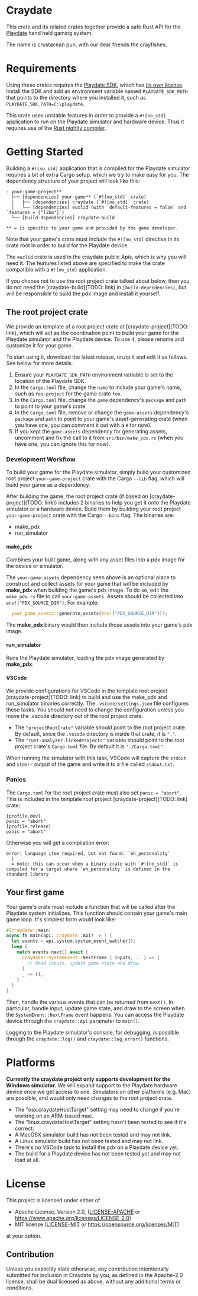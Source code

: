 <!--- Please keep the craydate crate root's comment and README.md in sync. -->

# Craydate

This crate and its related crates together provide a safe Rust API for the
[Playdate](https://play.date/) hand held gaming system.

The name is crustacean pun, with our dear friends the crayfishes.

# Requirements
Using these crates requires the [Playdate SDK](https://play.date/dev/), which has [its own
license](https://play.date/dev/sdk-license). Install the SDK and add an environment variable
named `PLAYDATE_SDK_PATH` that points to the directory where you installed it, such as
`PLAYDATE_SDK_PATH=C:\playdate`.

This crate uses unstable features in order to provide a `#![no_std]` application to run on the
Playdate simulator and hardware device. Thus it requires use of the [Rust nightly
compiler](https://doc.rust-lang.org/1.2.0/book/nightly-rust.html).

# Getting Started

Building a `#![no_std]` application that is compiled for the Playdate simulator requires a bit
of extra Cargo setup, which we try to make easy for you. The dependency structure of your
project will look like this:

```
- your-game-project**
  ├── [dependencies] your-game** (`#![no_std]` crate)
  |   ├── [dependencies] craydate (`#![no_std]` crate)
  |   └── [dependencies] euclid (with `default-features = false` and `features = ["libm"]`)
  └── [build-dependencies] craydate-build

** = is specific to your game and provided by the game developer.
```

Note that your game's crate must include the `#![no_std]` directive in its crate root in order
to build for the Playdate device.

The `euclid` crate is used in the craydate public Apis, which is why you will need it. The
features listed above are specified to make the crate compatible with a `#![no_std]`
application.

If you choose not to use the root project crate talked about below, then you do not need the
[craydate-build](TODO: link) in `[build-dependencies]`, but will be responsible to build the pdx
image and install it yourself.

## The root project crate

We provide an template of a root project crate at [craydate-project](TODO: link), which will act
as the coordination point to build your game for the Playdate simulator and the Playdate device.
To use it, please rename and customize it for your game.

To start using it, download the latest release, unzip it and edit it as follows. See below for
more details.
1. Ensure your `PLAYDATE_SDK_PATH` environment variable is set to the location of the Playdate
   SDK.
1. In the `Cargo.toml` file, change the `name` to include your game's name, such as
   `foo-project` for the game crate `foo`.
1. In the `Cargo.toml` file, change the `game` dependency's `package` and `path` to point to
   your game's crate.
1. In the `Cargo.toml` file, remove or change the `game-assets` dependency's `package` and
   `path` to point to your game's asset-generating crate (when you have one, you can comment it
   out with a `#` for now).
1. If you kept the `game-assets` dependency for generating assets, uncomment and fix the call to
   it from `src/bin/make_pdx.rs` (when you have one, you can ignore this for now).

### Development Workflow

To build your game for the Playdate simulator, simply build your customized root project
`your-game-project` crate with the Cargo `--lib` flag, which will build your game as a
dependency.

After building the game, the root project crate (if based on [craydate-project](TODO: link))
includes 2 binaries to help you get it onto the Playdate simulator or a hardware device. Build
them by building your root project `your-game-project` crate with the Cargo `--bins` flag. The
binaries are:
* make_pdx
* run_simulator

#### make_pdx
Combines your built game, along with any asset files into a pdx image for the device or
simulator.

The `your-game-assets` dependency seen above is an optional place to construct and collect
assets for your game that will be included by **make_pdx** when building the game's pdx image.
To do so, edit the `make_pdx.rs` file to call `your-game-assets`. Assets should be collected
into `env!("PDX_SOURCE_DIR")`. For example:
```rs
  your_game_assets::generate_assets(env!("PDX_SOURCE_DIR"))?;
```

The **make_pdx** binary would then include those assets into your game's pdx image.

#### run_simulator

Runs the Playdate simulator, loading the pdx image generated by **make_pdx**.

#### VSCode

We provide configurations for VSCode in the template root project [craydate-project](TODO: link)
to build and use the make_pdx and run_simulator binaries correctly. The `.vscode/settings.json`
file configures these tasks. You should not need to change the configuration unless you move the
.vscode directory out of the root project crate.
* The `"projectRootCrate"` variable should point to the root project crate. By default, since
  the `.vscode` directory is inside that crate, it is `"."`.
* The `"rust-analyzer.linkedProjects"` variable should point to the root project crate's
  `Cargo.toml` file. By default it is `"./Cargo.toml"`.

When running the simulator with this task, VSCode will capture the `stdout` and `stderr` output
of the game and write it to a file called `stdout.txt`.

### Panics

The `Cargo.toml` for the root project crate must also set `panic = "abort"`. This is included in
the template root project [craydate-project](TODO: link) crate:
```
[profile.dev]
panic = "abort"
[profile.release]
panic = "abort"
```
Otherwise you will get a compilation error:
```
error: language item required, but not found: `eh_personality`
  |
  = note: this can occur when a binary crate with `#![no_std]` is compiled for a target where `eh_personality` is defined in the standard library
```

## Your first game

Your game's crate must include a function that will be called after the Playdate system
initializes. This function should contain your game's main game loop. It's simplest form would
look like:
```rs
#[craydate::main]
async fn main(api: craydate::Api) -> ! {
  let events = api.system.system_event_watcher();
  loop {
    match events.next().await {
      craydate::SystemEvent::NextFrame { inputs, .. } => {
        // Read inputs, update game state and draw.
      }
      _ => (),
    }
  }
}
```
Then, handle the various events that can be returned from `next()`. In particular, handle input,
update game state, and draw to the screen when the `SystemEvent::NextFrame` event happens. You
can access the Playdate device through the `craydate::Api` parameter to `main()`.

Logging to the Playdate simulator's console, for debugging, is possible through the
`craydate::log()` and `craydate::log_error()` functions.

# Platforms

**Currently the craydate project only supports development for the Windows simulator.** We will
expand support to the Playdate hardware device once we get access to one. Simulators on other
platforms (e.g. Mac) are possible, and would only need changes to the root project crate.

* The "osx.craydateHostTarget" setting may need to change if you're working on an ARM-based mac.
* The "linux.craydateHostTarget" setting hasn't been tested to see if it's correct.
* A MacOSX simulator build has not been tested and may not link.
* A Linux simulator build has not been tested and may not link.
* There's no VSCode task to install the pdx on a Playdate device yet.
* The build for a Playdate device has not been tested yet and may not load at all.

# License
This project is licensed under either of

* Apache License, Version 2.0, ([LICENSE-APACHE](LICENSE-APACHE) or
  https://www.apache.org/licenses/LICENSE-2.0)
* MIT license ([LICENSE-MIT](LICENSE-MIT) or https://opensource.org/licenses/MIT)

at your option.

## Contribution
Unless you explicitly state otherwise, any contribution intentionally submitted for inclusion in
Craydate by you, as defined in the Apache-2.0 license, shall be dual licensed as above, without
any additional terms or conditions.